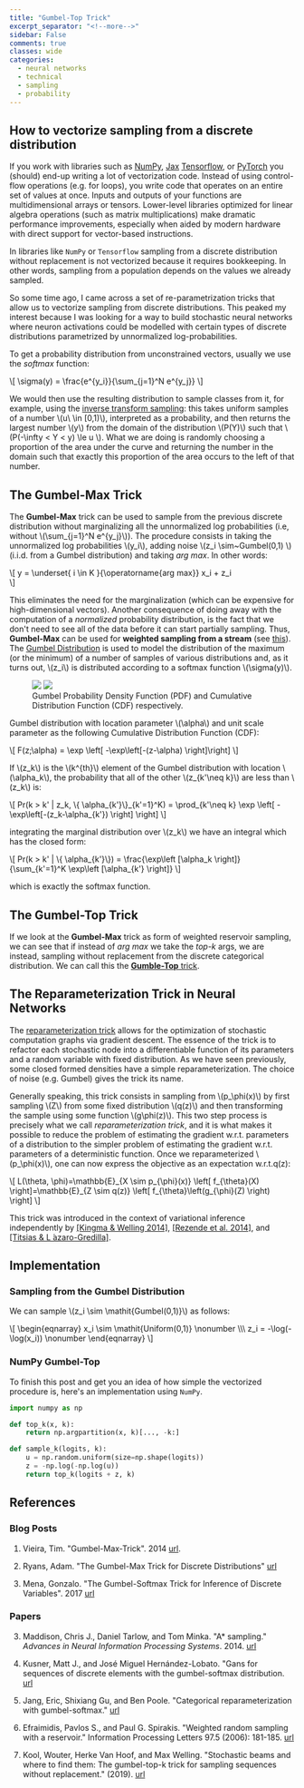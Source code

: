 ```yaml
---
title: "Gumbel-Top Trick"
excerpt_separator: "<!--more-->"
sidebar: False
comments: true
classes: wide
categories:
  - neural networks
  - technical
  - sampling
  - probability
---
```


## How to vectorize sampling from a discrete distribution 
If you work with libraries such as [NumPy](https://numpy.org/),
[Jax](https://jax.readthedocs.io/en/latest/)
[Tensorflow](https://www.tensorflow.org/), or [PyTorch](https://pytorch.org/)
you (should) end-up writing a lot of vectorization code. Instead of using
control-flow operations (e.g. for loops), you write code that operates on an
entire set of values at once. Inputs and outputs of your functions are
multidimensional arrays or tensors. Lower-level libraries optimized for linear
algebra operations (such as matrix multiplications) make dramatic performance
improvements, especially when aided by modern hardware with direct support for
vector-based instructions.

In libraries like `NumPy` or `Tensorflow` sampling from a discrete distribution
without replacement is not vectorized because it requires bookkeeping. In other
words, sampling from a population depends on the values we already sampled.

So some time ago, I came across a set of re-parametrization tricks that allow us
to vectorize sampling from discrete distributions. This peaked my interest
because I was looking for a way to build stochastic neural networks where neuron
activations could be modelled with certain types of discrete distributions
parametrized by unnormalized log-probabilities.

To get a probability distribution from unconstrained vectors, usually we use the
_softmax_ function:

\\[ \sigma(y) = \frac{e^{y_i}}{\sum_{j=1}^N e^{y_j}} \\]

We would then use the resulting distribution to sample classes from it, for
example, using the [inverse transform
sampling](https://en.wikipedia.org/wiki/Inverse_transform_sampling): this takes
uniform samples of a number \\(u\\ \in \[0,1\)\\), interpreted as a probability,
and then returns the largest number \\(y\\) from the domain of the distribution
\\(P(Y)\\) such that \\(P(-\\infty < Y < y) \\le u \\). What we are doing is
randomly choosing a proportion of the area under the curve and returning the
number in the domain such that exactly this proportion of the area occurs to the
left of that number.

## The Gumbel-Max Trick

The **Gumbel-Max** trick can be used to sample from the previous discrete
distribution without marginalizing all the unnormalized log probabilities (i.e,
without \\(\sum_{j=1}^N e^{y_j}\\)). The procedure consists in taking the
unnormalized log probabilities \\(y_i\\), adding noise \\(z_i \sim~Gumbel(0,1)
\\) (i.i.d. from a Gumbel distribution)
and taking _arg max_. In other words:

\\[
    y = \underset{ i \in K }{\operatorname{arg max}} x_i + z_i    
\\]

This eliminates the need for the marginalization (which can be expensive for
high-dimensional vectors). Another consequence of doing away with the
computation of a _normalized_ probability distribution, is the fact that we
don't need to see all of the data before it can start partially sampling. Thus,
**Gumbel-Max** can be used for **weighted sampling from a stream**
(see [this](http://utopia.duth.gr/~pefraimi/research/data/2007EncOfAlg.pdf)). The
[Gumbel Distribution](https://en.wikipedia.org/wiki/Gumbel_distribution) is used
to model the distribution of the maximum (or the minimum) of a number of samples
of various distributions and, as it turns out, \\(z_i\\) is distributed
according to a softmax function \\(\sigma(y)\\).


<figure class="half">
    <a href="/assets/images/posts/gumbel_density.svg"><img src="/assets/images/posts/gumbel_density.svg"></a>
    <a href="/assets/images/posts/gumbel_cumulative.svg"><img src="/assets/images/posts/gumbel_cumulative.svg"></a>
    <figcaption>Gumbel Probability Density Function (PDF) and  Cumulative Distribution Function (CDF) respectively.</figcaption>
</figure>


Gumbel distribution with location parameter \\(\\alpha\\) and unit scale
parameter as the following Cumulative Distribution Function (CDF):

\\[
    F(z;\alpha) =  \exp \left[ -\exp\left[-(z-\alpha) \right]\right]
\\]

If \\(z_k\\) is the \\(k^{th}\\) element of the Gumbel distribution with
location \\(\alpha\_k\\), the probability that all of the other \\(z\_{k'\neq
k}\\) are less than \\(z_k\\) is:

\\[
    Pr(k > k' | z_k, \\{ \alpha_{k'}\\}\_{k'=1}^K) = \prod\_{k'\neq k} \exp \left[ -\exp\left[-(z_k-\alpha\_{k'}) \right] \right]
\\]

integrating the marginal distribution over \\(z_k\\) we have an integral which
has the closed form:

\\[
    Pr(k > k' | \\{ \alpha\_{k'}\\}) = \frac{\exp\left [\alpha\_k \right]}{\sum_{k'=1}^K \exp\left [\alpha\_{k'} \right]} 
\\]

which is exactly the softmax function. 

## The Gumbel-Top Trick
If we look at the **Gumbel-Max** trick as form of weighted reservoir sampling,
we can see that if instead of _arg max_ we take the _top-k_ args, we are
instead, sampling without replacement from the discrete categorical
distribution. We can call this the [**Gumble-Top**
trick](http://disq.us/p/1xber9v). 

## The Reparameterization Trick in Neural Networks
The [reparameterization trick](https://arxiv.org/pdf/1611.00712.pdf) allows for
the optimization of stochastic computation graphs via gradient descent. The
essence of the trick is to refactor each stochastic node into a differentiable
function of its parameters and a random variable with fixed distribution. As we
have seen previously, some closed formed densities have a simple
reparameterization. The choice of noise (e.g. Gumbel) gives the trick its name. 

Generally speaking, this trick consists in sampling from \\(p_\phi(x)\\) by
first sampling \\(Z\\) from some fixed distribution \\(q(z)\\) and then
transforming the sample using some function \\(g\phi(z)\\). This two step
process is precisely what we call _reparameterization trick_, and it is what
makes it possible to reduce the problem of estimating the gradient w.r.t.
parameters of a distribution to the simpler problem of estimating the gradient
w.r.t. parameters of a deterministic function. Once we reparameterized
\\(p_\phi(x)\\), one can now express the objective as an expectation w.r.t.q(z): 

\\[
    L(\theta, \phi)=\mathbb{E}\_{X \sim p\_{\phi}(x)} \left[ f\_{\theta}(X) \right]=\mathbb{E}_{Z \sim q(z)} \left[ f\_{\theta}\left(g\_{\phi}(Z) \right) \right]
\\]

This trick was introduced in the context of variational inference independently
by [\[Kingma & Welling 2014\]](https://arxiv.org/pdf/1312.6114.pdf), [\[Rezende
et al. 2014\]](https://arxiv.org/abs/1401.4082), and [\[Titsias & L
́azaro-Gredilla\]](http://proceedings.mlr.press/v32/titsias14.pdf).


## Implementation

### Sampling from the Gumbel Distribution
We can sample \\(z_i \sim \mathit{Gumbel(0,1)}\\) as follows:

\\[
    \begin{eqnarray}
    x_i \sim \mathit{Uniform(0,1)} \nonumber \\\\\\
    z_i = -\log(-\log(x_i)) \nonumber
    \end{eqnarray}
\\]

### NumPy Gumbel-Top 
To finish this post and get you an idea of how simple the vectorized procedure
is, here's an implementation using `NumPy`.

<!-- 
    """ top_k
    
    Args:
        x (ndarray): an array of elements  
        k (int): number of elements to return

    Returns:
        an array (ndarray[int]): with the indices of the largest elements in x
    """

    """ samples_k

    Args:
        logits: ndarray with unnormalized log probabilities
        k: number of classes to be sampled
    
    Returns:
        an array (ndarray[int]): with the indices of the sampled classes
    """
-->

```python
import numpy as np

def top_k(x, k):
    return np.argpartition(x, k)[..., -k:]

def sample_k(logits, k):
    u = np.random.uniform(size=np.shape(logits))
    z = -np.log(-np.log(u))
    return top_k(logits + z, k)
```


<!--
from tensorflow 
```
// Guesstimate of cost; 4*N*log(K) 
    // If K == N, assume the cost is N*log(K + 1).
```
or topk parallel partial sort http://on-demand.gputechconf.com/gtc/2009/presentations/1034-Multi-GPU-Recommendation-System.pdf
https://code.google.com/archive/p/ggks/
Facebook implementation over cuda using radixSelect:
https://github.com/facebook/fbcuda/blob/master/TopKElements.cuh
most implementations use radix select
https://github.com/facebook/fbcuda/blob/master/TopKElements.cuh

To get the top-k elements in sorted order in this way takes O(n + k log k) time.
-->

## References

### Blog Posts

1. Vieira, Tim. "Gumbel-Max-Trick". 2014
   [url](https://timvieira.github.io/blog/post/2014/07/31/gumbel-max-trick/). 

2. Ryans, Adam. "The Gumbel-Max Trick for Discrete Distributions"
   [url](https://lips.cs.princeton.edu/the-gumbel-max-trick-for-discrete-distributions/)
   
3. Mena, Gonzalo. "The Gumbel-Softmax Trick for Inference of Discrete
   Variables". 2017
   [url](https://casmls.github.io/general/2017/02/01/GumbelSoftmax.html)

### Papers

3. Maddison, Chris J., Daniel Tarlow, and Tom Minka. "A* sampling." _Advances in
   Neural Information Processing Systems_. 2014. [url](https://papers.nips.cc/paper/5449-a-sampling.pdf)

4. Kusner, Matt J., and José Miguel Hernández-Lobato. "Gans for sequences of
   discrete elements with the gumbel-softmax distribution. [url](https://arxiv.org/abs/1611.04051)

5. Jang, Eric, Shixiang Gu, and Ben Poole. "Categorical reparameterization with
   gumbel-softmax." [url](https://arxiv.org/pdf/1611.01144.pdf)

6. Efraimidis, Pavlos S., and Paul G. Spirakis. "Weighted random sampling with a
   reservoir." Information Processing Letters 97.5 (2006): 181-185.
   [url](http://utopia.duth.gr/~pefraimi/research/data/2007EncOfAlg.pdf)

7. Kool, Wouter, Herke Van Hoof, and Max Welling. "Stochastic beams and where to
   find them: The gumbel-top-k trick for sampling sequences without
   replacement." (2019). [url](https://arxiv.org/abs/1903.06059)

